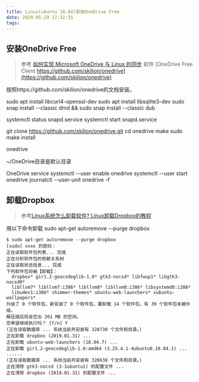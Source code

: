 ```yaml
---
title: Linux(ubuntu 18.04)安装OneDrive Free
date: 2020-05-29 17:32:55
tags:
---
```


## 安装OneDrive Free

> 参考 [如何实现 Microsoft OneDrive 与 Linux 的同步](https://zhuanlan.zhihu.com/p/55622552)
> 软件 [OneDrive Free Client https://github.com/skilion/onedrive](https://github.com/skilion/onedrive)

按照https://github.com/skilion/onedrive的文档安装。

sudo apt install libcurl4-openssl-dev
sudo apt install libsqlite3-dev
sudo snap install --classic dmd && sudo snap install --classic dub

systemctl status snapd.service
systemctl start snapd.service

git clone https://github.com/skilion/onedrive.git
cd onedrive
make
sudo make install

onedrive

~/OneDrive目录是默认目录

OneDrive service
systemctl --user enable onedrive
systemctl --user start onedrive
journalctl --user-unit onedrive -f

## 卸载Dropbox

> 参考[Linux系统怎么卸载软件? Linux卸载Dropbox的教程](https://www.jb51.net/LINUXjishu/521822.html)

用以下命令卸载
sudo apt-get autoremove --purge dropbox 

```console
$ sudo apt-get autoremove --purge dropbox 
[sudo] xxxx 的密码： 
正在读取软件包列表... 完成
正在分析软件包的依赖关系树       
正在读取状态信息... 完成       
下列软件包将被【卸载】：
  dropbox* gir1.2-geocodeglib-1.0* gtk3-nocsd* libfwup1* libgtk3-nocsd0*
  libllvm7* libllvm7:i386* libllvm8* libllvm8:i386* libsystemd0:i386*
  libudev1:i386* shimmer-themes* ubuntu-web-launchers* xubuntu-wallpapers*
升级了 0 个软件包，新安装了 0 个软件包，要卸载 14 个软件包，有 39 个软件包未被升级。
解压缩后将会空出 261 MB 的空间。
您希望继续执行吗？ [Y/n] Y
(正在读取数据库 ... 系统当前共安装有 328730 个文件和目录。)
正在卸载 dropbox (2019.01.31) ...
正在卸载 ubuntu-web-launchers (18.04.7) ...
正在卸载 gir1.2-geocodeglib-1.0:amd64 (3.25.4.1-4ubuntu0.18.04.1) ...
......
(正在读取数据库 ... 系统当前共安装有 328638 个文件和目录。)
正在清除 gtk3-nocsd (3-1ubuntu1) 的配置文件 ...
正在清除 dropbox (2019.01.31) 的配置文件 ...
```

